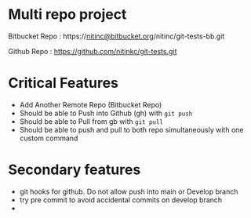 # Multi repo project

Bitbucket Repo : https://nitinc@bitbucket.org/nitinc/git-tests-bb.git 

Github Repo : https://github.com/nitinkc/git-tests.git

# Critical Features
- Add Another Remote Repo (Bitbucket Repo)
- Should be able to Push into Github (gh) with `git push`
- Should be able to Pull from gb with `git pull`
- Should be able to push and pull to both repo simultaneously with one custom command

# Secondary features
- git hooks for github. Do not allow push into main or Develop branch
- try pre commit to avoid accidental commits on develop branch
- 